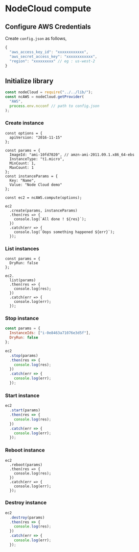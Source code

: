 # NodeCloud compute

## Configure AWS Credentials

Create `config.json` as follows,

```js
{
  "aws_access_key_id": "xxxxxxxxxxxx",
  "aws_secret_access_key": "xxxxxxxxxxxx",
  "region": "xxxxxxxxx" // eg : us-west-2
}
```

## Initialize library

```js
const nodeCloud = require("../../lib/");
const ncAWS = nodeCloud.getProvider(
  "AWS",
  process.env.ncconf // path to config.json
);
```

### Create instance

```jsjsjs
const options = {
  apiVersion: "2016-11-15"
};

const params = {
  ImageId: "ami-10fd7020", // amzn-ami-2011.09.1.x86_64-ebs
  InstanceType: "t1.micro",
  MinCount: 1,
  MaxCount: 1
};
const instanceParams = {
  Key: "Name",
  Value: "Node Cloud demo"
};

const ec2 = ncAWS.compute(options);

ec2
  .create(params, instanceParams)
  .then(res => {
    console.log(`All done ! ${res}`);
  })
  .catch(err => {
    console.log(`Oops something happened ${err}`);
  });
```

### List instances

```jsjs
const params = {
  DryRun: false
};

ec2.
  list(params)
  .then(res => {
    console.log(res);
  })
  .catch(err => {
    console.log(err);
  });
```

### Stop instance

```js
const params = {
  InstanceIds: ["i-0e8463a71076e3d5f"],
  DryRun: false
};

ec2
  .stop(params)
  .then(res => {
    console.log(res);
  })
  .catch(err => {
    console.log(err);
  });
```

### Start instance

```js
ec2
  .start(params)
  .then(res => {
    console.log(res);
  })
  .catch(err => {
    console.log(err);
  });
```

### Reboot instance

```jsjs
ec2
  .reboot(params)
  .then(res => {
    console.log(res);
  })
  .catch(err => {
    console.log(err);
  });
```

### Destroy instance

```js
ec2
  .destroy(params)
  .then(res => {
    console.log(res);
  })
  .catch(err => {
    console.log(err);
  });

```
